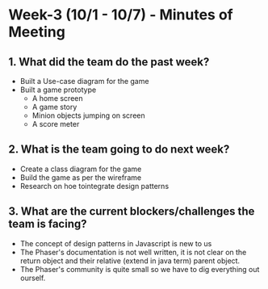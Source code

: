 # Week-3 (10/1 - 10/7) - Minutes of Meeting

## 1.  What did the team do the past week?
* Built a Use-case diagram for the game 
* Built a game prototype
	* A home screen
	* A game story
	* Minion objects jumping on screen
	* A score meter  

## 2.  What is the team going to do next week?
* Create a class diagram for the game
* Build the game as per the wireframe
* Research on hoe tointegrate design patterns 

## 3.  What are the current blockers/challenges the team is facing?
* The concept of design patterns in Javascript is new to us
* The Phaser's documentation is not well written, it is not clear on the return object and their relative (extend in java term) parent object.  
* The Phaser's community is quite small so we have to dig everything out ourself.  
